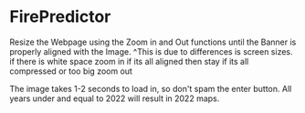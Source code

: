 # FirePredictor

Resize the Webpage using the Zoom in and Out functions until the Banner is properly aligned with the Image.
^This is due to differences is screen sizes.
if there is white space zoom in
if its all aligned then stay
if its all compressed or too big zoom out

The image takes 1-2 seconds to load in, so don't spam the enter button. 
All years under and equal to 2022 will result in 2022 maps. 
